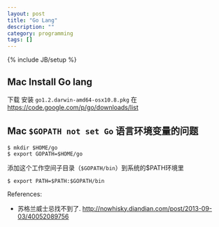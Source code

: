 ```yaml
---
layout: post
title: "Go Lang"
description: ""
category: programming
tags: []
---
```

{% include JB/setup %}

## Mac Install Go lang

下载 安装 `go1.2.darwin-amd64-osx10.8.pkg` 在 <https://code.google.com/p/go/downloads/list>

## Mac `$GOPATH not set Go` 语言环境变量的问题

    $ mkdir $HOME/go
    $ export GOPATH=$HOME/go

添加这个工作空间子目录（`$GOPATH/bin`）到系统的$PATH环境里

    $ export PATH=$PATH:$GOPATH/bin

References:

* 苏格兰威士忌找不到了. <http://nowhisky.diandian.com/post/2013-09-03/40052089756>